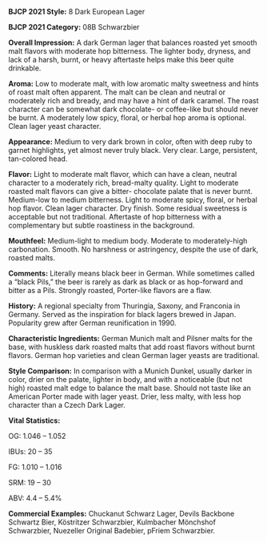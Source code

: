 <b>BJCP 2021 Style:</b> 8 Dark European Lager

<b>BJCP 2021 Category:</b> 08B Schwarzbier

<b>Overall Impression:</b> A dark German lager that balances
roasted yet smooth malt flavors with moderate hop bitterness.
The lighter body, dryness, and lack of a harsh, burnt, or heavy
aftertaste helps make this beer quite drinkable.

<b>Aroma:</b> Low to moderate malt, with low aromatic malty
sweetness and hints of roast malt often apparent. The malt can
be clean and neutral or moderately rich and bready, and may
have a hint of dark caramel. The roast character can be
somewhat dark chocolate- or coffee-like but should never be
burnt. A moderately low spicy, floral, or herbal hop aroma is
optional. Clean lager yeast character.

<b>Appearance:</b> Medium to very dark brown in color, often with
deep ruby to garnet highlights, yet almost never truly black.
Very clear. Large, persistent, tan-colored head.

<b>Flavor:</b> Light to moderate malt flavor, which can have a clean,
neutral character to a moderately rich, bread-malty quality.
Light to moderate roasted malt flavors can give a bitter-
chocolate palate that is never burnt. Medium-low to medium
bitterness. Light to moderate spicy, floral, or herbal hop flavor.
Clean lager character. Dry finish. Some residual sweetness is
acceptable but not traditional. Aftertaste of hop bitterness with
a complementary but subtle roastiness in the background.

<b>Mouthfeel:</b> Medium-light to medium body. Moderate to
moderately-high carbonation. Smooth. No harshness or
astringency, despite the use of dark, roasted malts.

<b>Comments:</b> Literally means black beer in German. While
sometimes called a “black Pils,” the beer is rarely as dark as
black or as hop-forward and bitter as a Pils. Strongly roasted,
Porter-like flavors are a flaw.

<b>History:</b> A regional specialty from Thuringia, Saxony, and
Franconia in Germany. Served as the inspiration for black
lagers brewed in Japan. Popularity grew after German
reunification in 1990.

<b>Characteristic Ingredients:</b> German Munich malt and
Pilsner malts for the base, with huskless dark roasted malts
that add roast flavors without burnt flavors. German hop
varieties and clean German lager yeasts are traditional.

<b>Style Comparison:</b> In comparison with a Munich Dunkel,
usually darker in color, drier on the palate, lighter in body, and
with a noticeable (but not high) roasted malt edge to balance
the malt base. Should not taste like an American Porter made
with lager yeast. Drier, less malty, with less hop character than
a Czech Dark Lager.

<b>Vital Statistics:</b>

OG: 1.046 – 1.052

IBUs: 20 – 35

FG: 1.010 – 1.016

SRM: 19 – 30

ABV: 4.4 – 5.4%

<b>Commercial Examples:</b> Chuckanut Schwarz Lager, Devils
Backbone Schwartz Bier, Köstritzer Schwarzbier, Kulmbacher
Mönchshof Schwarzbier, Nuezeller Original Badebier, pFriem
Schwarzbier.
